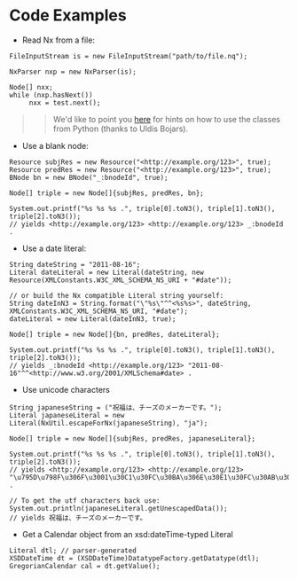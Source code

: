 # Code Examples #

  * Read Nx from a file:
```
FileInputStream is = new FileInputStream("path/to/file.nq");

NxParser nxp = new NxParser(is);

Node[] nxx;
while (nxp.hasNext())
     nxx = test.next();
```
> > We'd like to point you [here](http://captsolo.net/info/blog_a.php/2011/02/21/p1094) for hints on how to use the classes from Python (thanks to Uldis Bojars).
  * Use a blank node:
```
Resource subjRes = new Resource("<http://example.org/123>", true);
Resource predRes = new Resource("<http://example.org/123>", true);
BNode bn = new BNode("_:bnodeId", true);

Node[] triple = new Node[]{subjRes, predRes, bn};
		
System.out.printf("%s %s %s .", triple[0].toN3(), triple[1].toN3(), triple[2].toN3());
// yields <http://example.org/123> <http://example.org/123> _:bnodeId .
```
  * Use a date literal:
```
String dateString = "2011-08-16";
Literal dateLiteral = new Literal(dateString, new Resource(XMLConstants.W3C_XML_SCHEMA_NS_URI + "#date"));

// or build the Nx compatible Literal string yourself:
String dateInN3 = String.format("\"%s\"^^<%s%s>", dateString, XMLConstants.W3C_XML_SCHEMA_NS_URI, "#date");
dateLiteral = new Literal(dateInN3, true);

Node[] triple = new Node[]{bn, predRes, dateLiteral};

System.out.printf("%s %s %s .", triple[0].toN3(), triple[1].toN3(), triple[2].toN3());
// yields _:bnodeId <http://example.org/123> "2011-08-16"^^<http://www.w3.org/2001/XMLSchema#date> .
```
  * Use unicode characters
```
String japaneseString = ("祝福は、チーズのメーカーです。");
Literal japaneseLiteral = new Literal(NxUtil.escapeForNx(japaneseString), "ja");
		
Node[] triple = new Node[]{subjRes, predRes, japaneseLiteral};
		
System.out.printf("%s %s %s .", triple[0].toN3(), triple[1].toN3(), triple[2].toN3());
// yields <http://example.org/123> <http://example.org/123> "\u795D\u798F\u306F\u3001\u30C1\u30FC\u30BA\u306E\u30E1\u30FC\u30AB\u30FC\u3067\u3059\u3002"@ja .

// To get the utf characters back use:
System.out.println(japaneseLiteral.getUnescapedData());
// yields 祝福は、チーズのメーカーです。
```

  * Get a Calendar object from an xsd:dateTime-typed Literal
```
Literal dtl; // parser-generated
XSDDateTime dt = (XSDDateTime)DatatypeFactory.getDatatype(dtl); 
GregorianCalendar cal = dt.getValue();
```